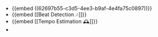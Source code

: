 - {{embed ((62697b55-c3d5-4ee3-b9af-4e4fa75c0897))}}
- {{embed [[Beat Detection 🎶]]}}
- {{embed [[Tempo Estimation 🕰️]]}}
-